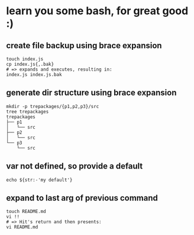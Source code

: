 # learn you some bash, for great good  :)

## create file backup using brace expansion

```
touch index.js
cp index.js{,.bak}
# => expands and executes, resulting in:
index.js index.js.bak
```

## generate dir structure using brace expansion

```
mkdir -p trepackages/{p1,p2,p3}/src
tree trepackages
trepackages
├── p1
│   └── src
├── p2
│   └── src
└── p3
    └── src
```

## var not defined, so provide a default

`echo ${str:-'my default'}`


## expand to last arg of previous command

```
touch README.md
vi !! 
# => Hit's return and then presents:
vi README.md
```


